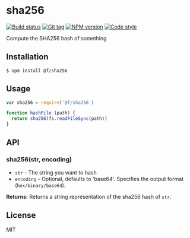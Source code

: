 
# sha256

[![Build status][travis-image]][travis-url]
[![Git tag][git-image]][git-url]
[![NPM version][npm-image]][npm-url]
[![Code style][standard-image]][standard-url]

Compute the SHA256 hash of something

## Installation

    $ npm install @f/sha256

## Usage

```js
var sha256 = require('@f/sha256')

function hashFile (path) {
  return sha256(fs.readFileSync(path))
}
```

## API

### sha256(str, encoding)

- `str` - The string you want to hash
- `encoding` - Optional, defaults to 'base64'. Specifies the output format (`hex/binary/base64`).

**Returns:** Returns a string representation of the sha256 hash of `str`.

## License

MIT

[travis-image]: https://img.shields.io/travis/micro-js/sha256.svg?style=flat-square
[travis-url]: https://travis-ci.org/micro-js/sha256
[git-image]: https://img.shields.io/github/tag/micro-js/sha256.svg?style=flat-square
[git-url]: https://github.com/micro-js/sha256
[standard-image]: https://img.shields.io/badge/code%20style-standard-brightgreen.svg?style=flat-square
[standard-url]: https://github.com/feross/standard
[npm-image]: https://img.shields.io/npm/v/@f/sha256.svg?style=flat-square
[npm-url]: https://npmjs.org/package/@f/sha256
